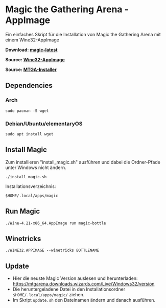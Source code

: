 # Magic the Gathering Arena - AppImage

Ein einfaches Skript für die Installation von Magic the Gathering Arena mit einem Wine32-AppImage

**Download: [magic-latest](https://github.com)**

**Source: [Wine32-AppImage](https://github.com/sudo-give-me-coffee/wine32-deploy)**

**Source: [MTGA-Installer](https://mtgarena.downloads.wizards.com/Live/Windows32/versions/3009.800581/MTGAInstaller_0.1.3009.800581.msi)**

## Dependencies

### Arch
```
sudo pacman -S wget
```

### Debian/Ubuntu/elementaryOS
```
sudo apt install wget
```

## Install Magic

Zum installieren "install_magic.sh" ausführen und dabei die Ordner-Pfade unter Windows nicht ändern.
```
./install_magic.sh
```

Installationsverzeichnis:
```
$HOME/.local/apps/magic
```

## Run Magic

```
./Wine-4.21-x86_64.AppImage run magic-bottle
```

## Winetricks

```
./WINE32.APPIMAGE --winetricks BOTTLENAME
```

## Update

* Hier die neuste Magic Version auslesen und herunterladen: https://mtgarena.downloads.wizards.com/Live/Windows32/version
* Die heruntergeladene Datei in den Installationsordner ```$HOME/.local/apps/magic/``` ziehen.
* Im Skript ```update.sh``` den Dateinamen ändern und danach ausführen.

